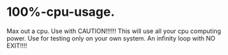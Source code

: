 # 100%-cpu-usage.
Max out a cpu. Use with CAUTION!!!!!!
This will use all your cpu computing power. Use for testing only on your own system. An infinity loop with NO EXIT!!!!
